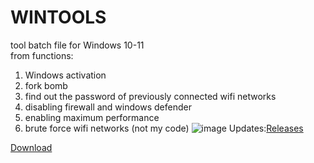 # WINTOOLS
tool batch file for Windows 10-11 <br />
from functions: <br />
1. Windows activation
2. fork bomb
3. find out the password of previously connected wifi networks
4. disabling firewall and windows defender
5. enabling maximum performance
6. brute force wifi networks (not my code)
![image](https://github.com/user-attachments/assets/37b190ce-c64c-48d9-93ce-1044c7a89303)
Updates:[Releases](https://github.com/NLSDME/WINTOOLS/releases)


[Download](https://github.com/NLSDME/WINTOOLS/releases/download/update1.6/NLSDTOOL.exe)
